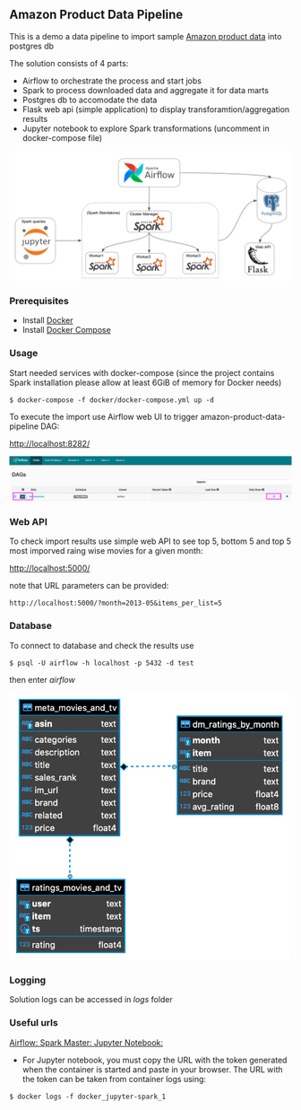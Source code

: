 ## Amazon Product Data Pipeline

This is a demo a data pipeline to import sample [Amazon product data](http://jmcauley.ucsd.edu/data/amazon/links.html) into postgres db

The solution consists of 4 parts:
- Airflow to orchestrate the process and start jobs
- Spark to process downloaded data and aggregate it for data marts
- Postgres db to accomodate the data
- Flask web api (simple application) to display transforamtion/aggregation results
- Jupyter notebook to explore Spark transformations (uncomment in docker-compose file)

![alt text](https://github.com/paclflst/amazon-product-data-pipeline/blob/main/images/prj_setup_schema.png?raw=true)

### Prerequisites

- Install [Docker](https://www.docker.com/)
- Install [Docker Compose](https://docs.docker.com/compose/install/)


### Usage

Start needed services with docker-compose (since the project contains Spark installation please allow at least 6GiB of memory for Docker needs)

```shell
$ docker-compose -f docker/docker-compose.yml up -d
```

To execute the import use Airflow web UI to trigger amazon-product-data-pipeline DAG:

[http://localhost:8282/](http://localhost:8282/)

![alt text](https://github.com/paclflst/amazon-product-data-pipeline/blob/main/images/dar_main_screen.png?raw=true)


### Web API
To check import results use simple web API to see top 5, bottom 5 and top 5 most imporved raing wise movies for a given month:

[http://localhost:5000/](http://localhost:5000/)

note that URL parameters can be provided:
```shell
http://localhost:5000/?month=2013-05&items_per_list=5
```

### Database
To connect to database and check the results use 

```shell
$ psql -U airflow -h localhost -p 5432 -d test
```
then enter *airflow*

<img src="https://github.com/paclflst/amazon-product-data-pipeline/blob/main/images/db_schema.png?raw=true" width="500">

### Logging
Solution logs can be accessed in *logs* folder

### Useful urls
[Airflow: ](http://localhost:8282/)
[Spark Master: ](http://localhost:8181/)
[Jupyter Notebook: ](http://127.0.0.1:8888/)

- For Jupyter notebook, you must copy the URL with the token generated when the container is started and paste in your browser. The URL with the token can be taken from container logs using:

```shell
$ docker logs -f docker_jupyter-spark_1
```